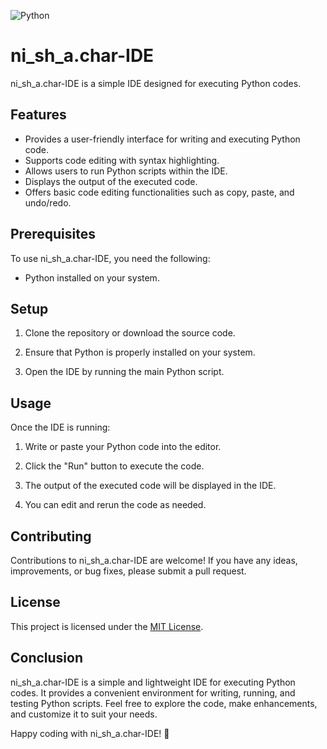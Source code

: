 ![Python](https://img.shields.io/badge/python-3670A0?style=for-the-badge&logo=python&logoColor=ffdd54)

# ni_sh_a.char-IDE

ni_sh_a.char-IDE is a simple IDE designed for executing Python codes.

## Features

- Provides a user-friendly interface for writing and executing Python code.
- Supports code editing with syntax highlighting.
- Allows users to run Python scripts within the IDE.
- Displays the output of the executed code.
- Offers basic code editing functionalities such as copy, paste, and undo/redo.

## Prerequisites

To use ni_sh_a.char-IDE, you need the following:

- Python installed on your system.

## Setup

1. Clone the repository or download the source code.

2. Ensure that Python is properly installed on your system.

3. Open the IDE by running the main Python script.

## Usage

Once the IDE is running:

1. Write or paste your Python code into the editor.

2. Click the "Run" button to execute the code.

3. The output of the executed code will be displayed in the IDE.

4. You can edit and rerun the code as needed.

## Contributing

Contributions to ni_sh_a.char-IDE are welcome! If you have any ideas, improvements, or bug fixes, please submit a pull request.

## License

This project is licensed under the [MIT License](LICENSE).

## Conclusion

ni_sh_a.char-IDE is a simple and lightweight IDE for executing Python codes. It provides a convenient environment for writing, running, and testing Python scripts. Feel free to explore the code, make enhancements, and customize it to suit your needs.

Happy coding with ni_sh_a.char-IDE! 🚀

